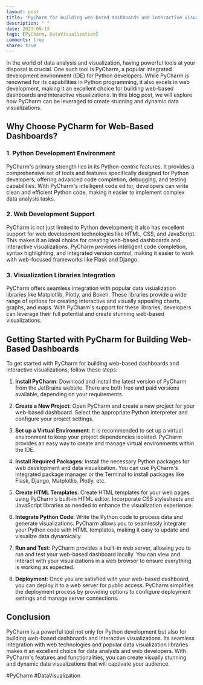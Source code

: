 ```yaml
---
layout: post
title: "PyCharm for building web-based dashboards and interactive visualizations"
description: " "
date: 2023-09-15
tags: [PyCharm, DataVisualization]
comments: true
share: true
---
```


In the world of data analysis and visualization, having powerful tools at your disposal is crucial. One such tool is PyCharm, a popular integrated development environment (IDE) for Python developers. While PyCharm is renowned for its capabilities in Python programming, it also excels in web development, making it an excellent choice for building web-based dashboards and interactive visualizations. In this blog post, we will explore how PyCharm can be leveraged to create stunning and dynamic data visualizations.

## Why Choose PyCharm for Web-Based Dashboards?

### 1. Python Development Environment
PyCharm's primary strength lies in its Python-centric features. It provides a comprehensive set of tools and features specifically designed for Python developers, offering advanced code completion, debugging, and testing capabilities. With PyCharm's intelligent code editor, developers can write clean and efficient Python code, making it easier to implement complex data analysis tasks.

### 2. Web Development Support
PyCharm is not just limited to Python development; it also has excellent support for web development technologies like HTML, CSS, and JavaScript. This makes it an ideal choice for creating web-based dashboards and interactive visualizations. PyCharm provides intelligent code completion, syntax highlighting, and integrated version control, making it easier to work with web-focused frameworks like Flask and Django.

### 3. Visualization Libraries Integration
PyCharm offers seamless integration with popular data visualization libraries like Matplotlib, Plotly, and Bokeh. These libraries provide a wide range of options for creating interactive and visually appealing charts, graphs, and maps. With PyCharm's support for these libraries, developers can leverage their full potential and create stunning web-based visualizations.

## Getting Started with PyCharm for Building Web-Based Dashboards

To get started with PyCharm for building web-based dashboards and interactive visualizations, follow these steps:

1. **Install PyCharm**: Download and install the latest version of PyCharm from the JetBrains website. There are both free and paid versions available, depending on your requirements.

2. **Create a New Project**: Open PyCharm and create a new project for your web-based dashboard. Select the appropriate Python interpreter and configure your project settings.

3. **Set up a Virtual Environment**: It is recommended to set up a virtual environment to keep your project dependencies isolated. PyCharm provides an easy way to create and manage virtual environments within the IDE.

4. **Install Required Packages**: Install the necessary Python packages for web development and data visualization. You can use PyCharm's integrated package manager or the Terminal to install packages like Flask, Django, Matplotlib, Plotly, etc.

5. **Create HTML Templates**: Create HTML templates for your web pages using PyCharm's built-in HTML editor. Incorporate CSS stylesheets and JavaScript libraries as needed to enhance the visualization experience.

6. **Integrate Python Code**: Write the Python code to process data and generate visualizations. PyCharm allows you to seamlessly integrate your Python code with HTML templates, making it easy to update and visualize data dynamically.

7. **Run and Test**: PyCharm provides a built-in web server, allowing you to run and test your web-based dashboard locally. You can view and interact with your visualizations in a web browser to ensure everything is working as expected.

8. **Deployment**: Once you are satisfied with your web-based dashboard, you can deploy it to a web server for public access. PyCharm simplifies the deployment process by providing options to configure deployment settings and manage server connections.

## Conclusion

PyCharm is a powerful tool not only for Python development but also for building web-based dashboards and interactive visualizations. Its seamless integration with web technologies and popular data visualization libraries makes it an excellent choice for data analysts and web developers. With PyCharm's features and functionalities, you can create visually stunning and dynamic data visualizations that will captivate your audience.

#PyCharm #DataVisualization
